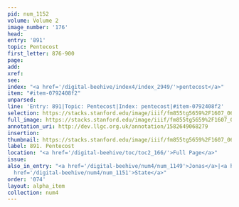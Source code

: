 ```yaml
---
pid: num_1152
volume: Volume 2
image_number: '176'
head: 
entry: '891'
topic: Pentecost
first_letter: 876-900
page: 
add: 
xref: 
see: 
index: "<a href='/digital-beehive/index4/index_2949/'>pentecost</a>"
item: "#item-0792408f2"
unparsed: 
line: 'Entry: 891|Topic: Pentecost|Index: pentecost|#item-0792408f2'
selection: https://stacks.stanford.edu/image/iiif/fm855tg5659%2F1607_0643/944,859,2800,316/full/0/default.jpg
full_image: https://stacks.stanford.edu/image/iiif/fm855tg5659%2F1607_0643/full/full/0/default.jpg
annotation_uri: http://dev.llgc.org.uk/annotation/1582649068279
insertion: 
thumbnail: https://stacks.stanford.edu/image/iiif/fm855tg5659%2F1607_0643/944,859,600,180/250,/0/default.jpg
label: 891. Pentecost
location: "<a href='/digital-beehive/toc/toc2_166/'>Full Page</a>"
issue: 
also_in_entry: "<a href='/digital-beehive/num4/num_1149'>Jonas</a>|<a href='/digital-beehive/num4/num_1150'>Corner</a>|<a
  href='/digital-beehive/num4/num_1151'>State</a>"
order: '074'
layout: alpha_item
collection: num4
---
```

